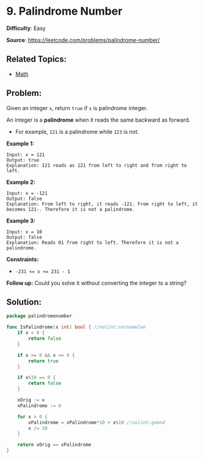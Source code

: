 # 9. Palindrome Number

**Difficulty**: Easy

**Source**: https://leetcode.com/problems/palindrome-number/

## Related Topics:

* [Math](https://leetcode.com/tag/math/)

## Problem:

Given an integer `x`, return `true` if `x` is palindrome integer.

An integer is a **palindrome** when it reads the same backward as forward.

- For example, `121` is a palindrome while `123` is not.

**Example 1:**

```
Input: x = 121
Output: true
Explanation: 121 reads as 121 from left to right and from right to left.
```

**Example 2:**

```
Input: x = -121
Output: false
Explanation: From left to right, it reads -121. From right to left, it becomes 121-. Therefore it is not a palindrome.
```

**Example 3:**

```
Input: x = 10
Output: false
Explanation: Reads 01 from right to left. Therefore it is not a palindrome.
```

**Constraints:**

- `-231 <= x <= 231 - 1`

**Follow up:** Could you solve it without converting the integer to a string?

## Solution:

```go
package palindromenumber

func IsPalindrome(x int) bool { //nolint:varnamelen
	if x < 0 {
		return false
	}

	if x >= 0 && x <= 9 {
		return true
	}

	if x%10 == 0 {
		return false
	}

	xOrig := x
	xPalindrome := 0

	for x > 0 {
		xPalindrome = xPalindrome*10 + x%10 //nolint:gomnd
		x /= 10
	}

	return xOrig == xPalindrome
}
```